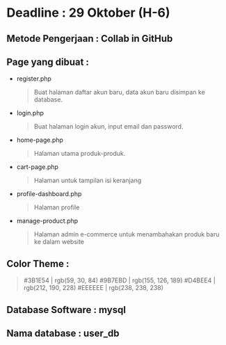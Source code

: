 # Deadline : 29 Oktober (H-6)

## Metode Pengerjaan : Collab in GitHub

## Page yang dibuat :

  - register.php
    
      > Buat halaman daftar akun baru, data akun baru disimpan ke database.
  - login.php
      > Buat halaman login akun, input email dan password.
  - home-page.php
      > Halaman utama produk-produk.
  - cart-page.php
      > Halaman untuk tampilan isi keranjang
  - profile-dashboard.php
      > Halaman profile
  - manage-product.php
      > Halaman admin e-commerce untuk menambahakan produk baru ke dalam website

## Color Theme :
  > #3B1E54 | rgb(59, 30, 84)
  > #9B7EBD | rgb(155, 126, 189)
  > #D4BEE4 | rgb(212, 190, 228)
  > #EEEEEE | rgb(238, 238, 238)

  
## Database Software  : mysql 
## Nama database      : user_db
